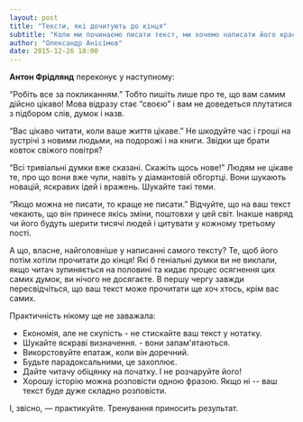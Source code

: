 ```yaml
---
layout: post
title: "Тексти, які дочитують до кінця"
subtitle: "Коли ми починаємо писати текст, ми хочемо написати його красиво і влучно. Чому нам часто це не вдається, і що робити, щоб вдалося?"
author: "Олександр Анісімов"
date: 2015-12-26 18:00
---
```


**Антон Фрідлянд** переконує у наступному:

“Робіть все за покликанням.” Тобто пишіть лише про те, що вам самим дійсно цікаво! Мова відразу стає “своєю” і вам не доведеться плутатися з підбором слів, думок і назв.

“Вас цікаво читати, коли ваше життя цікаве.” Не шкодуйте час і гроші на зустрічі з новими людьми, на подорожі і на книги. Звідки ще брати ковток свіжого повітря?

“Всі тривіальні думки вже сказані. Скажіть щось нове!” Людям не цікаве те, про що вони вже чули, навіть у діамантовій обгортці. Вони шукають новацій, яскравих ідей і вражень. Шукайте такі теми.

“Якщо можна не писати, то краще не писати.” Відчуйте, що на ваш текст чекають, що він принесе якісь зміни, поштовхи у цей світ. Інакше навряд чи його будуть шерити тисячі людей і цитувати у кожному третьому пості.

А що, власне, найголовніше у написанні самого тексту? Те, щоб його потім хотіли прочитати до кінця! Які б геніальні думки ви не виклали, якщо читач зупиняється на половині та кидає процес осягнення цих самих думок, ви нічого не досягаєте. В першу чергу завжди пересвідчіться, що ваш текст може прочитати ще хоч хтось, крім вас самих.

Практичність нікому ще не заважала:

 - Економія, але не скупість - не стискайте ваш текст у нотатку.
 - Шукайте яскраві визначення. - вони запам'ятаються.
 - Викорстовуйте епатаж, коли він доречний.
 - Будьте парадоксальними, це захоплює.
 - Дайте читачу обіцянку на початку. І не розчаруйте його!
 - Хорошу історію можна розповісти одною фразою. Якщо ні -- ваш текст буде дуже складно розповісти.

І, звісно, — практикуйте. Тренування приносить результат.